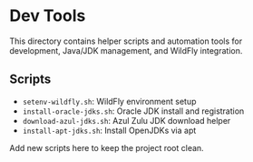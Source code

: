 # Dev Tools

This directory contains helper scripts and automation tools for development, Java/JDK management, and WildFly integration.

## Scripts
- `setenv-wildfly.sh`: WildFly environment setup
- `install-oracle-jdks.sh`: Oracle JDK install and registration
- `download-azul-jdks.sh`: Azul Zulu JDK download helper
- `install-apt-jdks.sh`: Install OpenJDKs via apt

Add new scripts here to keep the project root clean.
